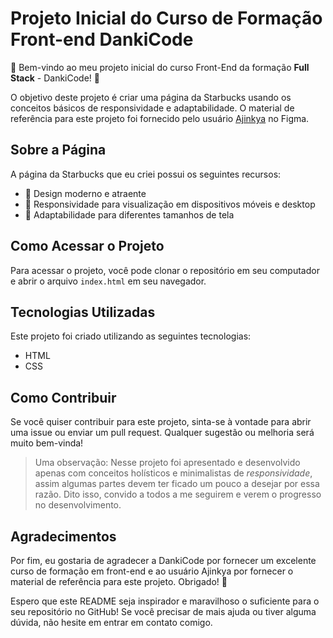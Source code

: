 

# Projeto Inicial do Curso de Formação Front-end DankiCode

🚀 Bem-vindo ao meu projeto inicial do curso Front-End da formação **Full Stack** - DankiCode! 🚀

O objetivo deste projeto é criar uma página da Starbucks usando os conceitos básicos de responsividade e adaptabilidade. O material de referência para este projeto foi fornecido pelo usuário [Ajinkya](https://www.figma.com/community/file/1118108458858472573) no Figma.

## Sobre a Página

A página da Starbucks que eu criei possui os seguintes recursos:

-   🌟 Design moderno e atraente
-   🌟 Responsividade para visualização em dispositivos móveis e desktop
-   🌟 Adaptabilidade para diferentes tamanhos de tela

## Como Acessar o Projeto

Para acessar o projeto, você pode clonar o repositório em seu computador e abrir o arquivo `index.html` em seu navegador.

## Tecnologias Utilizadas

Este projeto foi criado utilizando as seguintes tecnologias:

-   HTML
-   CSS

## Como Contribuir

Se você quiser contribuir para este projeto, sinta-se à vontade para abrir uma issue ou enviar um pull request. Qualquer sugestão ou melhoria será muito bem-vinda! 
>Uma observação: Nesse projeto foi apresentado e desenvolvido apenas com conceitos holísticos e minimalistas de *responsividade*, assim algumas partes devem ter ficado um pouco a desejar por essa razão. Dito isso, convido a todos a me seguirem e verem o progresso no desenvolvimento.

## Agradecimentos

Por fim, eu gostaria de agradecer a DankiCode por fornecer um excelente curso de formação em front-end e ao usuário Ajinkya por fornecer o material de referência para este projeto. Obrigado! 🙏

Espero que este README seja inspirador e maravilhoso o suficiente para o seu repositório no GitHub! Se você precisar de mais ajuda ou tiver alguma dúvida, não hesite em entrar em contato comigo.
